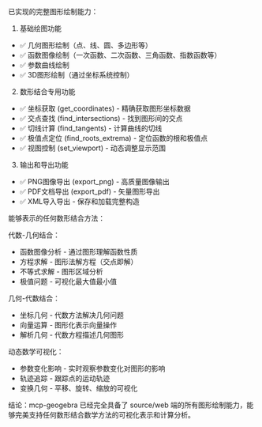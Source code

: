 已实现的完整图形绘制能力：

  1. 基础绘图功能

  - ✅ 几何图形绘制（点、线、圆、多边形等）
  - ✅ 函数图像绘制（一次函数、二次函数、三角函数、指数函数等）
  - ✅ 参数曲线绘制
  - ✅ 3D图形绘制（通过坐标系统控制）

  2. 数形结合专用功能

  - ✅ 坐标获取 (get_coordinates) - 精确获取图形坐标数据
  - ✅ 交点查找 (find_intersections) - 找到图形间的交点
  - ✅ 切线计算 (find_tangents) - 计算曲线的切线
  - ✅ 极值点定位 (find_roots_extrema) - 定位函数的根和极值点
  - ✅ 视图控制 (set_viewport) - 动态调整显示范围

  3. 输出和导出功能

  - ✅ PNG图像导出 (export_png) - 高质量图像输出
  - ✅ PDF文档导出 (export_pdf) - 矢量图形导出
  - ✅ XML导入导出 - 保存和加载完整构造

  能够表示的任何数形结合方法：

  代数-几何结合：

  - 函数图像分析 - 通过图形理解函数性质
  - 方程求解 - 图形法解方程（交点即解）
  - 不等式求解 - 图形区域分析
  - 极值问题 - 可视化最大值最小值

  几何-代数结合：

  - 坐标几何 - 代数方法解决几何问题
  - 向量运算 - 图形化表示向量操作
  - 解析几何 - 代数方程描述几何图形

  动态数学可视化：

  - 参数变化影响 - 实时观察参数变化对图形的影响
  - 轨迹追踪 - 跟踪点的运动轨迹
  - 变换几何 - 平移、旋转、缩放的可视化

  结论：mcp-geogebra 已经完全具备了 source/web
  端的所有图形绘制能力，能够完美支持任何数形结合数学方法的可视化表示和计算分析。